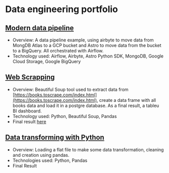# Data engineering portfolio

## [Modern data pipeline](https://github.com/jberti/modern-data-pipeline)
- Overview: A data pipeline example, using airbyte to move data from MongDB Atlas to a GCP bucket and Astro to move data from the bucket to a BigQuery. All orchestrated with Airflow.
- Technology used: Airflow, Airbyte, Astro Python SDK, MongoDB, Google Cloud Storage, Google BigQuery


## [Web Scrapping](https://github.com/jberti/web-scraping)
- Overview: Beautiful Soup tool used to extract data from [https://books.toscrape.com/index.html](https://books.toscrape.com/index.html), create a data frame with all books data and load it in a postgre database. As a final result, a tableu BI dashboard.
- Technology used: Python, Beautiful Soup, Pandas
- Final result [here](https://public.tableau.com/shared/WYT9RFBWZ?:display_count=n&:origin=viz_share_link)

## [Data transforming with Python](https://github.com/jberti/transform-exercises)
- Overview: Loading a flat file to make some data transformation, cleaning and creation using pandas.
- Technologies used: Python, Pandas
- Final Result
